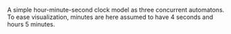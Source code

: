 A simple hour-minute-second clock model as three concurrent automatons.
To ease visualization, minutes are here assumed to have 4 seconds and hours 5 minutes.
